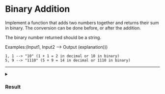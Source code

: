 # Binary Addition

Implement a function that adds two numbers together and returns their sum in binary. The conversion can be done before, or after the addition.

The binary number returned should be a string.

Examples:(Input1, Input2 --> Output (explanation)))

```
1, 1 --> "10" (1 + 1 = 2 in decimal or 10 in binary)
5, 9 --> "1110" (5 + 9 = 14 in decimal or 1110 in binary)
```

<hr>

<details>
  <summary>
    <h3>Result</h3>
  </summary>

```js
function addBinary(a, b) {
  const total = a + b;
  return total.toString(2);
}
```

</details>
